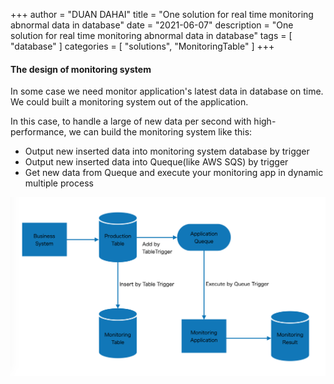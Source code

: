 +++
author = "DUAN DAHAI"
title = "One solution for real time monitoring abnormal data in database"
date = "2021-06-07"
description = "One solution for real time monitoring abnormal data in database"
tags = [
    "database"
]
categories = [
    "solutions",
    "MonitoringTable"
]
+++

#### The design of monitoring system

In some case we need monitor application's latest data in database on time.
We could built a monitoring system out of the application.

In this case, to handle a large of new data per second with high-performance,
we can build the monitoring system like this:

- Output new inserted data into monitoring system database by trigger 
- Output new inserted data into Queque(like AWS SQS) by trigger 
- Get new data from Queque and execute your monitoring app in dynamic multiple process 

![design](20210607-real-time-monitoring-db.png)

